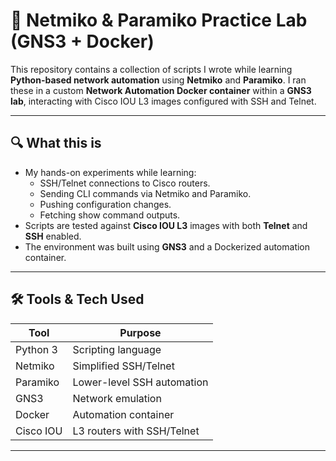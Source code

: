# 🧪 Netmiko & Paramiko Practice Lab (GNS3 + Docker)

This repository contains a collection of scripts I wrote while learning **Python-based network automation** using **Netmiko** and **Paramiko**. I ran these in a custom **Network Automation Docker container** within a **GNS3 lab**, interacting with Cisco IOU L3 images configured with SSH and Telnet.

---

## 🔍 What this is

- My hands-on experiments while learning:
  - SSH/Telnet connections to Cisco routers.
  - Sending CLI commands via Netmiko and Paramiko.
  - Pushing configuration changes.
  - Fetching show command outputs.
- Scripts are tested against **Cisco IOU L3** images with both **Telnet** and **SSH** enabled.
- The environment was built using **GNS3** and a Dockerized automation container.

---

## 🛠 Tools & Tech Used

| Tool      | Purpose                     |
|-----------|-----------------------------|
| Python 3  | Scripting language          |
| Netmiko   | Simplified SSH/Telnet       |
| Paramiko  | Lower-level SSH automation  |
| GNS3      | Network emulation           |
| Docker    | Automation container        |
| Cisco IOU | L3 routers with SSH/Telnet  |

---
